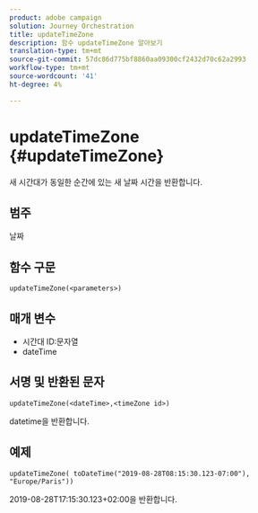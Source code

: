 ```yaml
---
product: adobe campaign
solution: Journey Orchestration
title: updateTimeZone
description: 함수 updateTimeZone 알아보기
translation-type: tm+mt
source-git-commit: 57dc86d775bf8860aa09300cf2432d70c62a2993
workflow-type: tm+mt
source-wordcount: '41'
ht-degree: 4%

---
```



# updateTimeZone {#updateTimeZone}

새 시간대가 동일한 순간에 있는 새 날짜 시간을 반환합니다.

## 범주

날짜

## 함수 구문

`updateTimeZone(<parameters>)`

## 매개 변수

* 시간대 ID:문자열
* dateTime

## 서명 및 반환된 문자

`updateTimeZone(<dateTime>,<timeZone id>)`

datetime을 반환합니다.

## 예제

`updateTimeZone( toDateTime("2019-08-28T08:15:30.123-07:00"), "Europe/Paris"))`

2019-08-28T17:15:30.123+02:00을 반환합니다.

<!--`updateTimeZone( toDateTime("2019-08-28T08:15:30.123-07:00"), toTimeZone("Europe/Paris")))`

Returns "2019-08-28T17:15:30.123+02:00".-->
